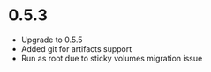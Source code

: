 # 0.5.3

* Upgrade to 0.5.5
* Added git for artifacts support
* Run as root due to sticky volumes migration issue
